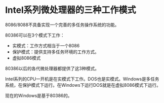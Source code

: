 # Intel系列微处理器的三种工作模式

8086/8088不具备实现一个完善的多任务操作系统的功能。

80386可以在3个模式下工作：

- 实模式：工作方式相当于一个8086
- 保护模式：提供支持多任务环境的工作方式。
- 虚拟8086模式

80386以后的各代微处理器都提供了这3种模式。

Intel系列的CPU一开机是在实模式下工作。DOS也是实模式。Windows是多任务系统，在保护模式下运行。在Windows下运行DOS就是在虚拟8086模式下运行。

现在的Windows是基于80386的。

